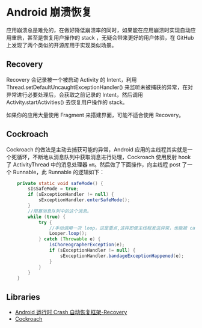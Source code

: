 # Android 崩溃恢复

应用崩溃总是难免的，在做好降低崩溃率的同时，如果能在应用崩溃时实现自动应用重启，甚至是恢复用户操作的 stack ，无疑会带来更好的用户体验，在 GitHub 上发现了两个类似的开源库用于实现类似场景。

## Recovery

Recovery 会记录被一个被启动 Activity 的 Intent，利用 Thread.setDefaultUncaughtExceptionHandler() 来监听未被捕获的异常，在对异常进行必要处理后，会获取之前记录的 Intent，然后调用 Activity.startActivities() 去恢复用户操作的 stack。

如果你的应用大量使用 Fragment 来搭建界面，可能不适合使用 Recovery。

## Cockroach

Cockroach 的做法是主动去捕获可能的异常，Android 应用的主线程其实就是一个死循环，不断地从消息队列中获取消息进行处理，Cockroach 使用反射 hook 了 ActivityThread 中的消息处理器 `mH`。然后做了下面操作，向主线程 post 了一个 Runnable，此 Runnable 的逻辑如下：

```java
    private static void safeMode() {
        sIsSafeMode = true;
        if (sExceptionHandler != null) {
            sExceptionHandler.enterSafeMode();
        }
        //阻塞消息队列中的这个消息。
        while (true) {
            try {
                //手动调用一次 loop，这是重点,这样即使主线程发送异常，也能被 catch 住。
                Looper.loop();
            } catch (Throwable e) {
                isChoreographerException(e);
                if (sExceptionHandler != null) {
                    sExceptionHandler.bandageExceptionHappened(e);
                }
            }
        }
    }
```

## Libraries

- [Android 运行时 Crash 自动恢复框架-Recovery](https://juejin.im/entry/57cd5b5b0e3dd90063fec8bc)
- [Cockroach](https://github.com/android-notes/Cockroach)